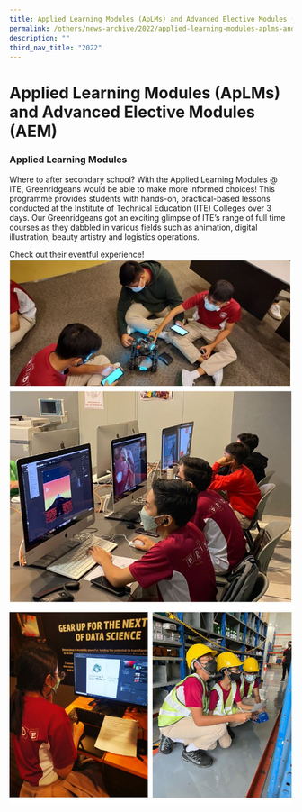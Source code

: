 ```yaml
---
title: Applied Learning Modules (ApLMs) and Advanced Elective Modules (AEM)
permalink: /others/news-archive/2022/applied-learning-modules-aplms-and-advanced-elective-modules-aem/
description: ""
third_nav_title: "2022"
---
```

# **Applied Learning Modules (ApLMs) and Advanced Elective Modules (AEM)**

### Applied Learning Modules

Where to after secondary school? With the Applied Learning Modules @ ITE, Greenridgeans would be able to make more informed choices! This programme provides students with hands-on, practical-based lessons conducted at the Institute of Technical Education (ITE) Colleges over 3 days. Our Greenridgeans got an exciting glimpse of ITE’s range of full time courses as they dabbled in various fields such as animation, digital illustration, beauty artistry and logistics operations.  
  
Check out their eventful experience!
![](/images/alm.jpg)
![](/images/alm1.jpg)